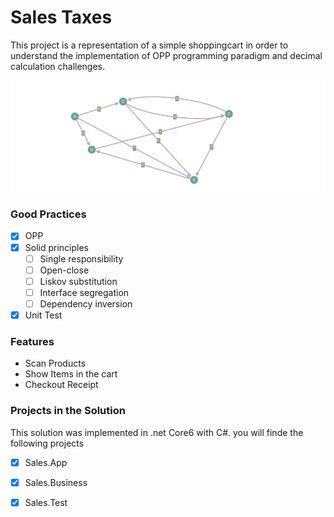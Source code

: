 # Sales Taxes
This project is a representation of a simple shoppingcart in order to understand the implementation of OPP programming paradigm and decimal calculation challenges.

![](https://github.com/RicardoCerdaRojas/KiwilandTrain/blob/master/KiwilandTrain.App/graph.png)

### Good Practices

- [x] OPP
- [x] Solid principles
    - [ ] Single responsibility
    - [ ] Open-close
    - [ ] Liskov substitution
    - [ ] Interface segregation
    - [ ] Dependency inversion
- [x] Unit Test

### Features

- Scan Products
- Show Items in the cart
- Checkout Receipt

### Projects in the Solution

This solution was implemented in .net Core6 with C#. you will finde the following projects

- [x] Sales.App
- [x] Sales.Business
- [x] Sales.Test


